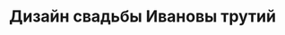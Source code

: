 ---
title: "Дизайн свадьбы Ивановы трутий"
draft: false
image : "images/Ivanov/2.jpeg"
category: "Дизайн свадьбы"
information:
  - label : "Клиент"
    info : "Иван Иванов"
  - label : "Что мы сделали"
    info : "Свадьбу на 500 человек"
  - label : "Что использовали"
    info : "Цветы и людей"
  - label : "Когда сделали"
    info : "28 апреля 2020"
  - label : "Навыки"
    info : "Дизай:Флористика:организация"
  - label : "Творческий руководитель"
    info : "Анна Зубова"
---